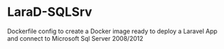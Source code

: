 # LaraD-SQLSrv
Dockerfile config to create a Docker image ready to deploy a Laravel App and connect to Microsoft Sql Server 2008/2012 

